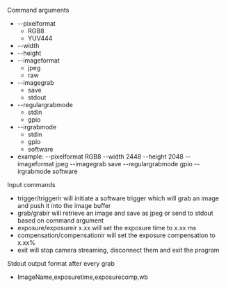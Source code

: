 Command arguments
- --pixelformat
   - RGB8
   - YUV444
- --width
- --height
- --imageformat
   - jpeg
   - raw
- --imagegrab
   - save
   - stdout
- --regulargrabmode
   - stdin
   - gpio
- --irgrabmode
   - stdin
   - gpio
   - software
- example: --pixelformat RGB8 --width 2448 --height 2048 --imageformat jpeg --imagegrab save --regulargrabmode gpio --irgrabmode software

Input commands
- trigger/triggerir will initiate a software trigger which will grab an image and push it into the image     buffer
- grab/grabir will retrieve an image and save as jpeg or send to stdout based on command argument
- exposure/exposureir x.xx will set the exposure time to x.xx ms
- compensation/compensationir will set the exposure compensation to x.xx%
- exit will stop camera streaming, disconnect them and exit the program

Stdout output format after every grab
- ImageName,exposuretime,exposurecomp,wb
